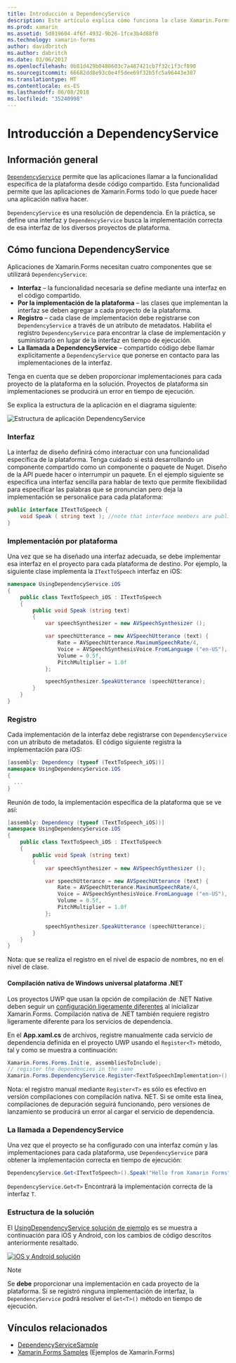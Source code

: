 ```yaml
---
title: Introducción a DependencyService
description: Este artículo explica cómo funciona la clase Xamarin.Forms DependencyService para tener acceso a características de plataformas nativas.
ms.prod: xamarin
ms.assetid: 5d019604-4f6f-4932-9b26-1fce3b4d88f8
ms.technology: xamarin-forms
author: davidbritch
ms.author: dabritch
ms.date: 03/06/2017
ms.openlocfilehash: 0b81d429b0488603c7a487421cb7f32c1f3cf890
ms.sourcegitcommit: 66682dd8e93c0e4f5dee69f32b5fc5a96443e307
ms.translationtype: MT
ms.contentlocale: es-ES
ms.lasthandoff: 06/08/2018
ms.locfileid: "35240998"
---
```

# <a name="introduction-to-dependencyservice"></a>Introducción a DependencyService

## <a name="overview"></a>Información general

[`DependencyService`](https://developer.xamarin.com/api/type/Xamarin.Forms.DependencyService/) permite que las aplicaciones llamar a la funcionalidad específica de la plataforma desde código compartido. Esta funcionalidad permite que las aplicaciones de Xamarin.Forms todo lo que puede hacer una aplicación nativa hacer.

`DependencyService` es una resolución de dependencia. En la práctica, se define una interfaz y `DependencyService` busca la implementación correcta de esa interfaz de los diversos proyectos de plataforma.

## <a name="how-dependencyservice-works"></a>Cómo funciona DependencyService

Aplicaciones de Xamarin.Forms necesitan cuatro componentes que se utilizará `DependencyService`:

- **Interfaz** &ndash; la funcionalidad necesaria se define mediante una interfaz en el código compartido.
- **Por la implementación de la plataforma** &ndash; las clases que implementan la interfaz se deben agregar a cada proyecto de la plataforma.
- **Registro** &ndash; cada clase de implementación debe registrarse con `DependencyService` a través de un atributo de metadatos. Habilita el registro `DependencyService` para encontrar la clase de implementación y suministrarlo en lugar de la interfaz en tiempo de ejecución.
- **La llamada a DependencyService** &ndash; compartido código debe llamar explícitamente a `DependencyService` que ponerse en contacto para las implementaciones de la interfaz.

Tenga en cuenta que se deben proporcionar implementaciones para cada proyecto de la plataforma en la solución. Proyectos de plataforma sin implementaciones se producirá un error en tiempo de ejecución.

Se explica la estructura de la aplicación en el diagrama siguiente:

![](introduction-images/overview-diagram.png "Estructura de aplicación DependencyService")

### <a name="interface"></a>Interfaz

La interfaz de diseño definirá cómo interactuar con una funcionalidad específica de la plataforma. Tenga cuidado si está desarrollando un componente compartido como un componente o paquete de Nuget. Diseño de la API puede hacer o interrumpir un paquete. En el ejemplo siguiente se especifica una interfaz sencilla para hablar de texto que permite flexibilidad para especificar las palabras que se pronuncian pero deja la implementación se personalice para cada plataforma:

```csharp
public interface ITextToSpeech {
    void Speak ( string text ); //note that interface members are public by default
}
```

### <a name="implementation-per-platform"></a>Implementación por plataforma

Una vez que se ha diseñado una interfaz adecuada, se debe implementar esa interfaz en el proyecto para cada plataforma de destino. Por ejemplo, la siguiente clase implementa la `ITextToSpeech` interfaz en iOS:

```csharp
namespace UsingDependencyService.iOS
{
    public class TextToSpeech_iOS : ITextToSpeech
    {
        public void Speak (string text)
        {
            var speechSynthesizer = new AVSpeechSynthesizer ();

            var speechUtterance = new AVSpeechUtterance (text) {
                Rate = AVSpeechUtterance.MaximumSpeechRate/4,
                Voice = AVSpeechSynthesisVoice.FromLanguage ("en-US"),
                Volume = 0.5f,
                PitchMultiplier = 1.0f
            };

            speechSynthesizer.SpeakUtterance (speechUtterance);
        }
    }
}
```

### <a name="registration"></a>Registro

Cada implementación de la interfaz debe registrarse con `DependencyService` con un atributo de metadatos. El código siguiente registra la implementación para iOS:

```csharp
[assembly: Dependency (typeof (TextToSpeech_iOS))]
namespace UsingDependencyService.iOS
{
  ...
}
```

Reunión de todo, la implementación específica de la plataforma que se ve así:

```csharp
[assembly: Dependency (typeof (TextToSpeech_iOS))]
namespace UsingDependencyService.iOS
{
    public class TextToSpeech_iOS : ITextToSpeech
    {
        public void Speak (string text)
        {
            var speechSynthesizer = new AVSpeechSynthesizer ();

            var speechUtterance = new AVSpeechUtterance (text) {
                Rate = AVSpeechUtterance.MaximumSpeechRate/4,
                Voice = AVSpeechSynthesisVoice.FromLanguage ("en-US"),
                Volume = 0.5f,
                PitchMultiplier = 1.0f
            };

            speechSynthesizer.SpeakUtterance (speechUtterance);
        }
    }
}
```

Nota: que se realiza el registro en el nivel de espacio de nombres, no en el nivel de clase.

#### <a name="universal-windows-platform-net-native-compilation"></a>Compilación nativa de Windows universal plataforma .NET

Los proyectos UWP que usan la opción de compilación de .NET Native deben seguir un [configuración ligeramente diferentes](~/xamarin-forms/platform/windows/installation/index.md#target-invocation-exception) al inicializar Xamarin.Forms. Compilación nativa de .NET también requiere registro ligeramente diferente para los servicios de dependencia.

En el **App.xaml.cs** de archivos, registre manualmente cada servicio de dependencia definida en el proyecto UWP usando el `Register<T>` método, tal y como se muestra a continuación:

```csharp
Xamarin.Forms.Forms.Init(e, assembliesToInclude);
// register the dependencies in the same
Xamarin.Forms.DependencyService.Register<TextToSpeechImplementation>();
```

Nota: el registro manual mediante `Register<T>` es sólo es efectivo en versión compilaciones con compilación nativa. NET. Si se omite esta línea, compilaciones de depuración seguirá funcionando, pero versiones de lanzamiento se producirá un error al cargar el servicio de dependencia.

### <a name="call-to-dependencyservice"></a>La llamada a DependencyService

Una vez que el proyecto se ha configurado con una interfaz común y las implementaciones para cada plataforma, use `DependencyService` para obtener la implementación correcta en tiempo de ejecución:

```csharp
DependencyService.Get<ITextToSpeech>().Speak("Hello from Xamarin Forms");
```

`DependencyService.Get<T>` Encontrará la implementación correcta de la interfaz `T`.

### <a name="solution-structure"></a>Estructura de la solución

El [UsingDependencyService solución de ejemplo](https://developer.xamarin.com/samples/UsingDependencyService/) es se muestra a continuación para iOS y Android, con los cambios de código descritos anteriormente resaltado.

 [![iOS y Android solución](introduction-images/solution-sml.png "DependencyService estructura de la solución de ejemplo")](introduction-images/solution.png#lightbox "DependencyService estructura de la solución de ejemplo")

> [!NOTE]
> Se **debe** proporcionar una implementación en cada proyecto de la plataforma. Si se registró ninguna implementación de interfaz, la `DependencyService` podrá resolver el `Get<T>()` método en tiempo de ejecución.


## <a name="related-links"></a>Vínculos relacionados

- [DependencyServiceSample](https://developer.xamarin.com/samples/xamarin-forms/UsingDependencyService/)
- [Xamarin.Forms Samples](https://developer.xamarin.com/samples/xamarin-forms/all/) (Ejemplos de Xamarin.Forms)
